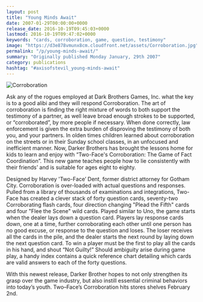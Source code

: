 ```yaml
---
layout: post
title: "Young Minds Await"
date: 2007-01-29T00:00:00+0000
release_date: 2016-10-19T09:45:03+0000
lastmod: 2016-10-19T09:47:02+0000
keywords: "cards, corroboration, game, question, testimony"
image: "https://d3e878vmunx8cm.cloudfront.net/assets/Corroboration.jpg"
permalink: "/p/young-minds-await/"
summary: "Originally published Monday January, 29th 2007"
category: publications
hashtag: "#axisofstevil_young-minds-await"
---
```


[Id_1]: https://d3e878vmunx8cm.cloudfront.net/assets/Corroboration.jpg "Corroboration"
![Corroboration][Id_1]

Ask any of the rogues employed at Dark Brothers Games, Inc. what the key is to a good alibi and they will respond Corroboration. The art of corroboration is finding the right mixture of words to both support the testimony of a partner, as well leave broad enough strokes to be supported, or “corroborated”, by more people if necessary. When done correctly, law enforcement is given the extra burden of disproving the testimony of both you, and your partners.
In olden times children learned about corroboration on the streets or in their Sunday school classes, in an unfocused and inefficient manner. Now, Darker Brothers has brought the lessons home for kids to learn and enjoy with “Two-Face's Corroboration: The Game of Fact Coordination”. This new game teaches people how to lie consistently with their friends’ and is suitable for ages eight to eighty.

Designed by Harvey 'Two-Face’ Dent, former district attorney for Gotham City. Corroboration is over-loaded with actual questions and responses. Pulled from a library of thousands of examinations and integrations, Two-Face has created a clever stack of forty question cards, seventy-two Corroborating flash cards, four direction changing "Plead the Fifth" cards and four "Flee the Scene" wild cards. Played similar to Uno, the game starts when the dealer lays down a question card. Players lay response cards down, one at a time, further corroborating each other until one person has no good excuse, or response to the question and loses. The loser receives all the cards in the pile, and the dealer starts the next round by laying down the next question card. To win a player must be the first to play all the cards in his hand, and shout “Not Guilty!” Should ambiguity arise during game play, a handy index contains a quick reference chart detailing which cards are valid answers to each of the forty questions.

With this newest release, Darker Brother hopes to not only strengthen its grasp over the game industry, but also instill essential criminal behaviors into today’s youth. Two–Face’s Corroboration hits stores shelves February 2nd.
